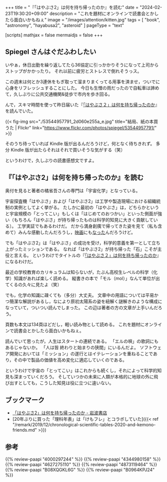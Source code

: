 +++
title = "『「はやぶさ2」は何を持ち帰ったのか』を読む"
date =  "2024-02-23T19:30:20+09:00"
description = "これを題材にオンラインで読書会とかしたら面白いかもねぇ"
image = "/images/attention/kitten.jpg"
tags = [ "book", "astronomy", "hayabusa2", "asteroid" ]
pageType = "text"

[scripts]
  mathjax = false
  mermaidjs = false
+++

## Spiegel さんはぐだふわしたい

いやぁ，休日出勤を繰り返してたら36協定に引っかかりそうになって上司からストップがかかったり。
それ以前に疲労とストレスで倒れそうっス。

この週末は何とか3連休をもぎ取って溜まりまくってる用事を済ませ，ついでに心身をリフレッシュすることにした。
今日も生憎の雨だったので自転車は諦めて，久しぶりに公共交通機関&徒歩で市内を歩き回る。

んで，スキマ時間を使って昨日届いた『[「はやぶさ２」は何を持ち帰ったのか]』を読んでいた。

{{< fig-img src="./53544957791_2d060e255a_e.jpg" title="結局、紙の本買うた | Flickr" link="https://www.flickr.com/photos/spiegel/53544957791/" >}}

そのうち待っていれば Kindle 版が出るんだろうけど，何となく待ちきれず。
多分 Kindle 版が出たらそれはそれで買いそうな気がする（笑）

というわけで，久しぶりの読書感想文ですよ。

## 『「はやぶさ2」は何を持ち帰ったのか』を読む

奥付を見ると著者の橘省吾さんの専門は「宇宙化学」となっている。

宇宙探査機「はやぶさ」および「はやぶさ2」は工学や製造現場における組織統制の実例としてよく挙がる。
たしかに最初の「はやぶさ」は，どちらかというと宇宙規模の「とってこい」もしくは「はじめてのおつかい」といった側面が強い（もちろん「はやぶさ」が持ち帰ったものは科学的知見に大きく貢献している）。
工学実証でもあるわけだ。
だから満身創痍で帰ってきた姿を見て（私も含めて）みんな感動したんだろうし，[映画](https://www.amazon.co.jp/dp/B00FIWD3TK?tag=baldandersinf-22&linkCode=ogi&th=1&psc=1)にも[なった](https://www.amazon.co.jp/dp/B012EOWS0E?tag=baldandersinf-22&linkCode=ogi&th=1&psc=1)んだろうけど。

でも「はやぶさ2」は「はやぶさ」の成功を受け，科学的意義を第一として立ち上がったミッションである。
なれば「はやぶさ2」が持ち帰った「石」こそが主役と言える。
というわけでタイトルの『[「はやぶさ２」は何を持ち帰ったのか]』になるわけだ。

最近の学校教育のカリキュラムは知らないが，たぶん高校生レベルの科学（化学）知識があれば楽しく読める。
縦書きの本で「モル（mol）」なんて単位が出てくるの久々に見たよ（笑）

でも，化学の知識に疎くても（多分）大丈夫。
文章中の用語については平易かつ簡潔な解説があるし，なにより原初太陽系の姿を紐解く謎解きのような構成になっていて，ついつい読んでしまった。
この辺は著者の方の文章が上手いんだろう。

頁数も本文は134頁ほどだし，軽い読み物として読める。
これを題材にオンラインで読書会とかしたら面白いかもねぇ。

読んでいて思ったが，人生はスタートの連続である。
「エルの唄」の歌詞にもあるじゃないか。
「人は皆 終わりと始まりの狭間」にいるんだよ。
ソフトウェア開発においては「ミッション」の遂行とはイテレーションを重ねることであり，その中で製品の価値を高め変化に適応していくのである。

というわけで宇宙の「とってこい」はこれからも続くし，それによって科学的知見も深まっていくだろう。
そしていつかの未来に人類が本格的に地球の外に飛び出すとしても，こうした知見は役に立つに違いない。

## ブックマーク

- [「はやぶさ2」は何を持ち帰ったのか - 岩波書店](https://www.iwanami.co.jp/book/b639909.html)
- [20年ぶりに買った「理科年表」は「けもフレ」とコラボしていた]({{< ref "/remark/2019/12/chronological-scientific-tables-2020-and-kemono-friends.md" >}})

[「はやぶさ２」は何を持ち帰ったのか]: https://www.amazon.co.jp/dp/4000297244?tag=baldandersinf-22&linkCode=ogi&th=1&psc=1 "「はやぶさ２」は何を持ち帰ったのか　リュウグウの石の声を聴く (岩波科学ライブラリー 324) | 橘　省吾 |本 | 通販 | Amazon"

## 参考

{{% review-paapi "4000297244" %}} <!-- 「はやぶさ2」は何を持ち帰ったのか -->
{{% review-paapi "4344980158" %}} <!-- はやぶさ―不死身の探査機と宇宙研の物語 -->
{{% review-paapi "4627275110" %}} <!-- 天体物理学 -->
{{% review-paapi "4873119464" %}} <!-- ユニコーン企業のひみつ -->
{{% review-paapi "B08XQGKL6G" %}} <!-- ぐだふわエブリデー -->
{{% review-paapi "B0964KPJ24" %}} <!-- エルの唄 -->
